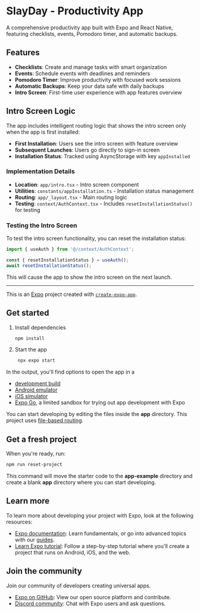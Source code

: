 # SlayDay - Productivity App

A comprehensive productivity app built with Expo and React Native, featuring checklists, events, Pomodoro timer, and automatic backups.

## Features

- **Checklists**: Create and manage tasks with smart organization
- **Events**: Schedule events with deadlines and reminders
- **Pomodoro Timer**: Improve productivity with focused work sessions
- **Automatic Backups**: Keep your data safe with daily backups
- **Intro Screen**: First-time user experience with app features overview

## Intro Screen Logic

The app includes intelligent routing logic that shows the intro screen only when the app is first installed:

- **First Installation**: Users see the intro screen with feature overview
- **Subsequent Launches**: Users go directly to sign-in screen
- **Installation Status**: Tracked using AsyncStorage with key `appInstalled`

### Implementation Details

- **Location**: `app/intro.tsx` - Intro screen component
- **Utilities**: `constants/appInstallation.ts` - Installation status management
- **Routing**: `app/_layout.tsx` - Main routing logic
- **Testing**: `context/AuthContext.tsx` - Includes `resetInstallationStatus()` for testing

### Testing the Intro Screen

To test the intro screen functionality, you can reset the installation status:

```javascript
import { useAuth } from '@/context/AuthContext';

const { resetInstallationStatus } = useAuth();
await resetInstallationStatus();
```

This will cause the app to show the intro screen on the next launch.

---

This is an [Expo](https://expo.dev) project created with [`create-expo-app`](https://www.npmjs.com/package/create-expo-app).

## Get started

1. Install dependencies

   ```bash
   npm install
   ```

2. Start the app

   ```bash
    npx expo start
   ```

In the output, you'll find options to open the app in a

- [development build](https://docs.expo.dev/develop/development-builds/introduction/)
- [Android emulator](https://docs.expo.dev/workflow/android-studio-emulator/)
- [iOS simulator](https://docs.expo.dev/workflow/ios-simulator/)
- [Expo Go](https://expo.dev/go), a limited sandbox for trying out app development with Expo

You can start developing by editing the files inside the **app** directory. This project uses [file-based routing](https://docs.expo.dev/router/introduction).

## Get a fresh project

When you're ready, run:

```bash
npm run reset-project
```

This command will move the starter code to the **app-example** directory and create a blank **app** directory where you can start developing.

## Learn more

To learn more about developing your project with Expo, look at the following resources:

- [Expo documentation](https://docs.expo.dev/): Learn fundamentals, or go into advanced topics with our [guides](https://docs.expo.dev/guides).
- [Learn Expo tutorial](https://docs.expo.dev/tutorial/introduction/): Follow a step-by-step tutorial where you'll create a project that runs on Android, iOS, and the web.

## Join the community

Join our community of developers creating universal apps.

- [Expo on GitHub](https://github.com/expo/expo): View our open source platform and contribute.
- [Discord community](https://chat.expo.dev): Chat with Expo users and ask questions.
